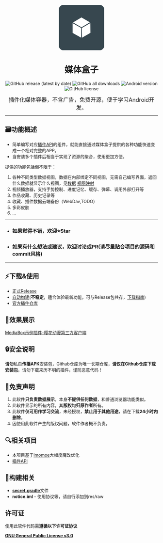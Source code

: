 <p align="center">
<img src="image/cover.png" width="150">
</p>
<div align="center">
    <h1>媒体盒子</h1>
    <p>
        <a href="https://github.com/RyensX/MediaBox/releases/latest" style="text-decoration:none">
            <img src="https://img.shields.io/github/v/release/RyensX/MediaBox?display_name=release" alt="GitHub release (latest by date)"/>
        </a>
        <a href="https://github.com/RyensX/MediaBox/releases/latest" style="text-decoration:none" >
            <img src="https://img.shields.io/github/downloads/RyensX/MediaBox/total" alt="GitHub all downloads"/>
        </a>
        <a href="https://img.shields.io/badge/Android-5.0%2B-brightgreen" style="text-decoration:none" >
            <img src="https://img.shields.io/badge/Android-5.0%2B-brightgreen" alt="Android version"/>
        </a>
        <a href="LICENSE" style="text-decoration:none" >
            <img src="https://img.shields.io/github/license/RyensX/MediaBox" alt="GitHub license"/>
        </a>
    </p>
</div>

<p align="center"><font size="4">插件化媒体容器，不含广告，免费开源，便于学习Android开发。</font></p>

---

## 🗃️功能概述

* 简单编写对应[插件API](https://github.com/RyensX/MediaBoxPlugin)的组件，就能直接通过媒体盒子提供的各种功能快速变成一个相对完整的APP。
* 当安装多个插件后相当于实现了资源的聚合，使用更加方便。

提供的功能包括但不限于：

1. 各种不同类型数据视图，数据在内部绑定不同视图，无需自己编写界面，返回什么数据就显示什么视图，见[数据](https://github.com/RyensX/MediaBoxPlugin/tree/dev/pluginApi/src/main/java/com/su/mediabox/pluginapi/v2/been) [视图映射](https://github.com/RyensX/MediaBox/blob/b85d3b71525c5ac31538ed9a4d1d44ea037ae8d7/app/src/main/java/com/su/mediabox/view/adapter/type/TypeAdapter.kt#L55https://github.com/RyensX/MediaBox/tree/dev/app/src/main/res/layout)
2. 视频播放器，支持手势控制、进度记忆、缓存、弹幕、调用外部打开等
3. 作品收藏、历史记录等
4. 收藏、插件数据云端备份（WebDav,TODO）
5. 多彩皮肤
6. ...

---

* ### 如果觉得不错，欢迎⭐**Star**
* ### 如果有什么想法或建议，欢迎讨论或PR(**请尽量贴合项目的源码和commit风格**)

---

## ⚡下载&使用

* [正式Release](https://github.com/RyensX/MediaBox/releases/latest)
* [自动构建](https://github.com/RyensX/MediaBox/actions/workflows/android_debug.yml)(**不稳定**，适合体验最新功能，可与Release包共存，[下载指南](doc/auto_build_apk_download.md))
* [官方插件仓库](https://github.com/RyensX/MediaBoxPluginRepository)

## 🚀效果展示

[MediaBox示例插件-樱花动漫第三方客户端](https://github.com/RyensX/SakuraAnimePlugin)

## 🔒安全说明

**请勿**私自**传播APK**安装包，Github仓库为唯一长期仓库，**请仅在Github仓库下载安装包**，请勿下载来历不明的插件，谨防恶意代码！

## 📌免责声明

1. 此软件**只负责数据展示**，本身**不提供任何数据**，和普通浏览器功能类似。
2. 此软件显示的所有内容，其**版权**均**归原作者**所有。
3. 此软件**仅可用作学习交流**，未经授权，**禁止用于其他用途**，请在下载**24小时内删除**。
4. 因使用此软件产生的版权问题，软件作者概不负责。

## 🔍相关项目

- 本项目基于[Imomoe](https://github.com/SkyD666/Imomoe)大幅度魔改优化
- [插件API](https://github.com/RyensX/MediaBoxPlugin)

## 🚗构建相关

- [**secret.gradle**](doc/about_secret.gradle.md)文件
- **notice.iml** - 使用协议等，请自行添加到res/raw

## 许可证

使用此软件代码需**遵循以下许可证协议**

[**GNU General Public License v3.0**](LICENSE)
